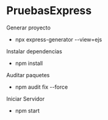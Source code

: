# PruebasExpress

Generar proyecto
- npx express-generator --view=ejs

Instalar dependencias
- npm install 

Auditar paquetes 
- npm audit fix --force

Iniciar Servidor
- npm start
